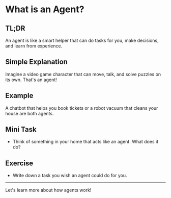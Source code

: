 # What is an Agent?
<!-- TOC -->

## TL;DR
An agent is like a smart helper that can do tasks for you, make decisions, and learn from experience.

## Simple Explanation
Imagine a video game character that can move, talk, and solve puzzles on its own. That's an agent!

## Example
A chatbot that helps you book tickets or a robot vacuum that cleans your house are both agents.

## Mini Task
- Think of something in your home that acts like an agent. What does it do?

## Exercise
- Write down a task you wish an agent could do for you.

---
Let's learn more about how agents work!

